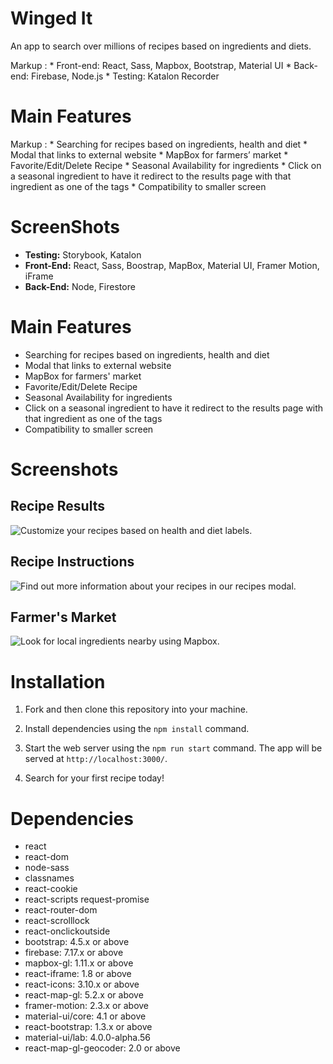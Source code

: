 <!-- This project was bootstrapped with [Create React App](https://github.com/facebook/create-react-app). -->

# Winged It

An app to search over millions of recipes based on ingredients and diets.

 Markup : * Front-end: React, Sass, Mapbox, Bootstrap, Material UI
          * Back-end: Firebase, Node.js
          * Testing: Katalon Recorder

# Main Features
Markup :  * Searching for recipes based on ingredients, health and diet
          * Modal that links to external website
          * MapBox for farmers’ market 
          * Favorite/Edit/Delete Recipe
          * Seasonal Availability for ingredients 
            * Click on a seasonal ingredient to have it redirect to the results page with that ingredient as one of the tags
          * Compatibility to smaller screen

# ScreenShots


- **Testing:** Storybook, Katalon
- **Front-End:** React, Sass, Boostrap, MapBox, Material UI, Framer Motion, iFrame
- **Back-End:** Node, Firestore

# Main Features

* Searching for recipes based on ingredients, health and diet
* Modal that links to external website
* MapBox for farmers' market
* Favorite/Edit/Delete Recipe
* Seasonal Availability for ingredients
* Click on a seasonal ingredient to have it redirect to the results page with that ingredient as one of the tags
* Compatibility to smaller screen

# Screenshots

## Recipe Results

![Customize your recipes based on health and diet labels.](https://github.com/endonoh0/winged-it/blob/master/docs/recipes.png)

## Recipe Instructions

![Find out more information about your recipes in our recipes modal.](https://github.com/endonoh0/winged-it/blob/master/docs/instructions-recipe.png)

## Farmer's Market

![Look for local ingredients nearby using Mapbox.](https://github.com/endonoh0/winged-it/blob/master/docs/farmers-market.png)

# Installation

1. Fork and then clone this repository into your machine.

2. Install dependencies using the `npm install` command.

3. Start the web server using the `npm run start` command. The app will be served at `http://localhost:3000/`.

4. Search for your first recipe today!

# Dependencies
- react
- react-dom
- node-sass
- classnames
- react-cookie
- react-scripts
  request-promise
- react-router-dom
- react-scrolllock
- react-onclickoutside
- bootstrap: 4.5.x or above
- firebase: 7.17.x or above
- mapbox-gl: 1.11.x or above
- react-iframe: 1.8 or above
- react-icons: 3.10.x or above
- react-map-gl: 5.2.x or above
- framer-motion: 2.3.x or above
- material-ui/core: 4.1 or above
- react-bootstrap: 1.3.x or above
- material-ui/lab: 4.0.0-alpha.56
- react-map-gl-geocoder: 2.0 or above

